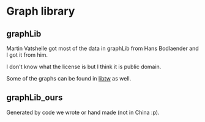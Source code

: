 # Graph library

## graphLib 

Martin Vatshelle got most of the data in graphLib from Hans Bodlaender and I got it from him.

I don't know what the license is but I think it is public domain.

Some of the graphs can be found in [libtw](http://www.treewidth.com/docs/libtw.zip) as well.

## graphLib_ours

Generated by code we wrote or hand made (not in China :p).
